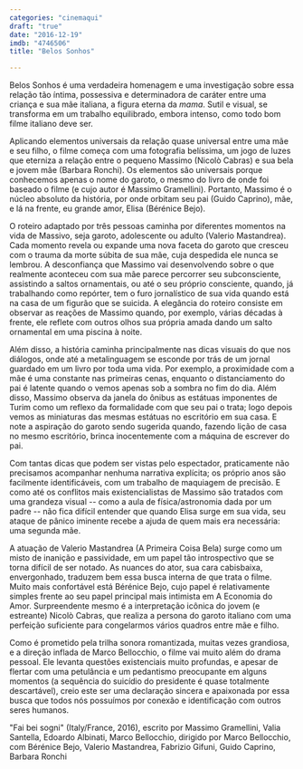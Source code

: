 ```yaml
---
categories: "cinemaqui"
draft: "true"
date: "2016-12-19"
imdb: "4746506"
title: "Belos Sonhos"

---
```

Belos Sonhos é uma verdadeira homenagem e uma investigação sobre essa relação tão íntima, possessiva e determinadora de caráter entre uma criança e sua mãe italiana, a figura eterna da _mama_. Sutil e visual, se transforma em um trabalho equilibrado, embora intenso, como todo bom filme italiano deve ser.

Aplicando elementos universais da relação quase universal entre uma mãe e seu filho, o filme começa com uma fotografia belíssima, um jogo de luzes que eterniza a relação entre o pequeno Massimo (Nicolò Cabras) e sua bela e jovem mãe (Barbara Ronchi). Os elementos são universais porque conhecemos apenas o nome do garoto, o mesmo do livro de onde foi baseado o filme (e cujo autor é Massimo Gramellini). Portanto, Massimo é o núcleo absoluto da história, por onde orbitam seu pai (Guido Caprino), mãe, e lá na frente, eu grande amor, Elisa (Bérénice Bejo).

O roteiro adaptado por três pessoas caminha por diferentes momentos na vida de Massivo, seja garoto, adolescente ou adulto (Valerio Mastandrea). Cada momento revela ou expande uma nova faceta do garoto que cresceu com o trauma da morte súbita de sua mãe, cuja despedida ele nunca se lembrou. A desconfiança que Massimo vai desenvolvendo sobre o que realmente aconteceu com sua mãe parece percorrer seu subconsciente, assistindo a saltos ornamentais, ou até o seu próprio consciente, quando, já trabalhando como repórter, tem o furo jornalístico de sua vida quando está na casa de um figurão que se suicida. A elegância do roteiro consiste em observar as reações de Massimo quando, por exemplo, várias décadas à frente, ele reflete com outros olhos sua própria amada dando um salto ornamental em uma piscina à noite.

Além disso, a história caminha principalmente nas dicas visuais do que nos diálogos, onde até a metalinguagem se esconde por trás de um jornal guardado em um livro por toda uma vida. Por exemplo, a proximidade com a mãe é uma constante nas primeiras cenas, enquanto o distanciamento do pai é latente quando o vemos apenas sob a sombra no fim do dia. Além disso, Massimo observa da janela do ônibus as estátuas imponentes de Turim como um reflexo da formalidade com que seu pai o trata; logo depois vemos as miniaturas das mesmas estátuas no escritório em sua casa. E note a aspiração do garoto sendo sugerida quando, fazendo lição de casa no mesmo escritório, brinca inocentemente com a máquina de escrever do pai.

Com tantas dicas que podem ser vistas pelo espectador, praticamente não precisamos acompanhar nenhuma narrativa explícita; os próprio anos são facilmente identificáveis, com um trabalho de maquiagem de precisão. E como até os conflitos mais existencialistas de Massimo são tratados com uma grandeza visual -- como a aula de física/astronomia dada por um padre -- não fica difícil entender que quando Elisa surge em sua vida, seu ataque de pânico iminente recebe a ajuda de quem mais era necessária: uma segunda mãe.

A atuação de Valerio Mastandrea (A Primeira Coisa Bela) surge como um misto de inanição e passividade, em um papel tão introspectivo que se torna difícil de ser notado. As nuances do ator, sua cara cabisbaixa, envergonhado, traduzem bem essa busca interna de que trata o filme. Muito mais confortável está Bérénice Bejo, cujo papel é relativamente simples frente ao seu papel principal mais intimista em A Economia do Amor. Surpreendente mesmo é a interpretação icônica do jovem (e estreante) Nicolò Cabras, que realiza a persona do garoto italiano com uma perfeição suficiente para congelarmos vários quadros entre mãe e filho.

Como é prometido pela trilha sonora romantizada, muitas vezes grandiosa, e a direção inflada de Marco Bellocchio, o filme vai muito além do drama pessoal. Ele levanta questões existenciais muito profundas, e apesar de flertar com uma petulância e um pedantismo preocupante em alguns momentos (a sequência do suicídio do presidente é quase totalmente descartável), creio este ser uma declaração sincera e apaixonada por essa busca que todos nós possuímos por conexão e identificação com outros seres humanos.

"Fai bei sogni" (Italy/France, 2016), escrito por Massimo Gramellini, Valia Santella, Edoardo Albinati, Marco Bellocchio, dirigido por Marco Bellocchio, com Bérénice Bejo, Valerio Mastandrea, Fabrizio Gifuni, Guido Caprino, Barbara Ronchi


